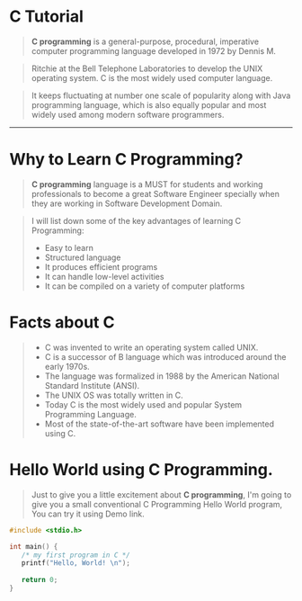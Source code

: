# C Tutorial
> **C programming** is a general-purpose, procedural, imperative computer programming language developed in 1972 by Dennis M. 

> Ritchie at the Bell Telephone Laboratories to develop the UNIX operating system. C is the most widely used computer language. 

> It keeps fluctuating at number one scale of popularity along with Java programming language, which is also equally popular and most widely used among modern software programmers.

---

# Why to Learn C Programming?
> **C programming** language is a MUST for students and working professionals to become a great Software Engineer specially when they are working in Software Development Domain.

> I will list down some of the key advantages of learning C Programming:
> - Easy to learn
> - Structured language
> - It produces efficient programs
> - It can handle low-level activities
> - It can be compiled on a variety of computer platforms

# Facts about C
> - C was invented to write an operating system called UNIX.
> - C is a successor of B language which was introduced around the early 1970s.
> - The language was formalized in 1988 by the American National Standard Institute (ANSI).
> - The UNIX OS was totally written in C.
> - Today C is the most widely used and popular System Programming Language.
> - Most of the state-of-the-art software have been implemented using C.

# Hello World using C Programming.
> Just to give you a little excitement about **C programming**, I'm going to give you a small conventional C Programming Hello World program, You can try it using Demo link.

```c
#include <stdio.h>

int main() {
   /* my first program in C */
   printf("Hello, World! \n");
   
   return 0;
}
```
